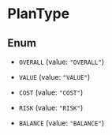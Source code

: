 
# PlanType

## Enum


* `OVERALL` (value: `"OVERALL"`)

* `VALUE` (value: `"VALUE"`)

* `COST` (value: `"COST"`)

* `RISK` (value: `"RISK"`)

* `BALANCE` (value: `"BALANCE"`)




